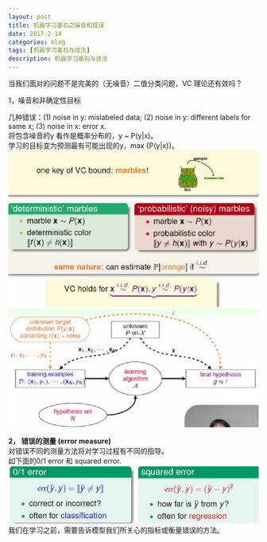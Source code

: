 ```yaml
---
layout: post
title: 机器学习基石之噪音和错误
date: 2017-2-14
categories: blog
tags: [机器学习基石与技法]
description: 机器学习基石与技法
---
```


当我们面对的问题不是完美的（无噪音）二值分类问题，VC 理论还有效吗？

1，噪音和非确定性目标

几种错误：(1) noise in y: mislabeled data; (2) noise in y: different labels for same x; (3) noise in x: error x.    
将包含噪音的y 看作是概率分布的，y ~ P(y|x)。          
学习的目标变为预测最有可能出现的y，max {P(y|x)}。             
![](https://raw.githubusercontent.com/whuhan2013/myImage/master/foundation/chapter8/p1.png)
![](https://raw.githubusercontent.com/whuhan2013/myImage/master/foundation/chapter8/p2.png)

**2， 错误的测量 (error measure)**             
对错误不同的测量方法将对学习过程有不同的指导。          
如下面的0/1 error  和 squared error.           
![](https://raw.githubusercontent.com/whuhan2013/myImage/master/foundation/chapter8/p3.jpg)
我们在学习之前，需要告诉模型我们所关心的指标或衡量错误的方法。


